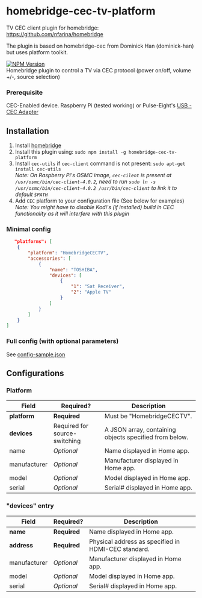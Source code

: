 # homebridge-cec-tv-platform
TV CEC client plugin for homebridge: https://github.com/nfarina/homebridge

The plugin is based on homebridge-cec from Dominick Han (dominick-han) but uses platform toolkit.

[![NPM Version](https://img.shields.io/npm/v/homebridge-cec-tv-platform.svg)](https://www.npmjs.com/package/homebridge-cec-tv-platform)  
Homebridge plugin to control a TV via CEC protocol (power on/off, volume +/-, source selection)
### Prerequisite
CEC-Enabled device. Raspberry Pi (tested working) or Pulse-Eight's [USB - CEC Adapter](https://www.pulse-eight.com/p/104/usb-hdmi-cec-adapter)

## Installation
1. Install [homebridge](https://www.npmjs.com/package/homebridge)
2. Install this plugin using: `sudo npm install -g homebridge-cec-tv-platform`
3. Install `cec-utils` if `cec-client` command is not present: `sudo apt-get install cec-utils`  
*Note: On Raspberry Pi's OSMC image, `cec-cilent` is present at `/usr/osmc/bin/cec-client-4.0.2`, need to run `sudo ln -s /usr/osmc/bin/cec-client-4.0.2 /usr/bin/cec-client` to link it to default `$PATH`*  
4. Add `CEC` platform to your configuration file (See below for examples)  
*Note: You might have to disable Kodi's (if installed) build in CEC functionality as it will interfere with this plugin*

### Minimal config
```json
   "platforms": [
    {
        "platform": "HomebridgeCECTV",
        "accessories": [
            {
                "name": "TOSHIBA",
                "devices": [
                    {
                        "1": "Sat Receiver",
                        "2": "Apple TV"
                    }
                ]
            }
        ]
    }
] 
```

### Full config (with optional parameters)
See [config-sample.json](config-sample.json)

## Configurations
### Platform
Field           | Required?    | Description
----------------|--------------|-------------
**platform**    | **Required** | Must be "HomebridgeCECTV".
**devices**     |  Required for source-switching  | A JSON array, containing objects specified from below.
  name          |  *Optional*  | Name displayed in Home app.
  manufacturer  |  *Optional*  | Manufacturer displayed in Home app.
  model         |  *Optional*  | Model displayed in Home app.
  serial        |  *Optional*  | Serial# displayed in Home app.

### "devices" entry
Field           | Required?    | Description
----------------|--------------|-------------
**name**        | **Required** | Name displayed in Home app.
**address**     | **Required** | Physical address as specified in HDMI-CEC standard.
  manufacturer  |  *Optional*  | Manufacturer displayed in Home app.
  model         |  *Optional*  | Model displayed in Home app.
  serial        |  *Optional*  | Serial# displayed in Home app.
